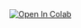 <a href="https://colab.research.google.com/github/Udomsak-Putthasri/BADS7105-CRM-Analytics/blob/main/Homework%2006%20-%20Customer%20Segmentation/Customer%20Segmentation.ipynb">
  <img src="https://colab.research.google.com/assets/colab-badge.svg" alt="Open In Colab"/>
</a>
